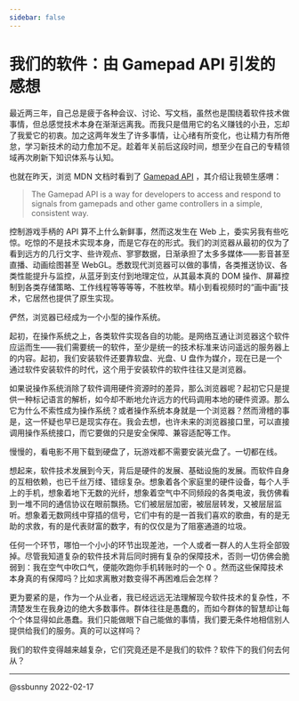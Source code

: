 ```yaml
---
sidebar: false
---
```


# 我们的软件：由 Gamepad API 引发的感想

最近两三年，自己总是疲于各种会议、讨论、写文档，虽然也是围绕着软件技术做事情，但总感觉技术本身在渐渐远离我。而我只是借用它的名义赚钱的小丑，忘却了我爱它的初衷。加之这两年发生了许多事情，让心绪有所变化，也让精力有所倦怠，学习新技术的动力愈加不足。趁着年关前后这段时间，想至少在自己的专精领域再次刷新下知识体系与认知。

也就在昨天，浏览 MDN 文档时看到了 [Gamepad API](https://developer.mozilla.org/en-US/docs/Web/API/Gamepad_API) ，其介绍让我顿生感喟：

> The Gamepad API is a way for developers to access and respond to signals from gamepads and other game controllers in a simple, consistent way.

控制游戏手柄的 API 算不上什么新鲜事，然而这发生在 Web 上，委实另我有些吃惊。吃惊的不是技术实现本身，而是它存在的形式。我们的浏览器从最初的仅为了看到远方的几行文字、些许观点、寥寥数据，日渐承担了太多多媒体——影音甚至直播、动画绘图甚至 WebGL。悉数现代浏览器可以做的事情，各类推送协议、各类性能提升与监控，从蓝牙到支付到地理定位，从其最本真的 DOM 操作、屏幕控制到各类存储策略、工作线程等等等等，不胜枚举。精小到看视频时的“画中画”技术，它居然也提供了原生实现。

俨然，浏览器已经成为一个小型的操作系统。

起初，在操作系统之上，各类软件实现各自的功能。是网络互通让浏览器这个软件应运而生——我们需要统一的软件，至少是统一的技术标准来访问遥远的服务器上的内容。起初，我们安装软件还要靠软盘、光盘、U 盘作为媒介，现在已是一个通过软件安装软件的时代，这个用于安装软件的软件往往又是浏览器。

如果说操作系统消除了软件调用硬件资源时的差异，那么浏览器呢？起初它只是提供一种标记语言的解析，如今却不断地允许远方的代码调用本地的硬件资源。那么它为什么不索性成为操作系统？或者操作系统本身就是一个浏览器？然而滑稽的事是，这一怀疑也早已是现实存在。我会去想，也许未来的浏览器接口里，可以直接调用操作系统接口，而它要做的只是安全保障、兼容适配等工作。

慢慢的，看电影不用下载到硬盘了，玩游戏都不需要安装光盘了。一切都在线。

想起来，软件技术发展到今天，背后是硬件的发展、基础设施的发展。而软件自身的互相依赖，也已千丝万缕、错综复杂。想象着各个家庭里的硬件设备，每个人手上的手机，想象着地下无数的光纤，想象着空气中不同频段的各类电波，我仿佛看到一堆不同的通信协议在眼前飘扬。它们被层层加密，被层层转发，又被层层监听。想象着无数网线中穿插的信号，它们中有的是一首我们喜欢的歌曲，有的是无助的求救，有的是代表财富的数字，有的仅仅是为了阻塞通道的垃圾。

任何一个环节，哪怕一个小小的环节出现差池，一个人或者一群人的人生将全部毁掉。尽管我知道复杂的软件技术背后同时拥有复杂的保障技术，否则一切仿佛会脆弱到：我在空气中吹口气，便能吹跑你手机转账时的一个 0 。然而这些保障技术本身真的有保障吗？比如求离散对数变得不再困难后会怎样？

更为要紧的是，作为一个从业者，我已经远远无法理解现今软件技术的复杂性，不清楚发生在我身边的绝大多数事件。群体往往是愚蠢的，而如今群体的智慧却让每个个体显得如此愚蠢。我们只能做眼下自己能做的事情，我们要无条件地相信别人提供给我们的服务。真的可以这样吗？

我们的软件变得越来越复杂，它们究竟还是不是我们的软件？软件下的我们何去何从？

---
@ssbunny 2022-02-17







